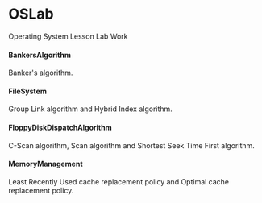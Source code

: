 # OSLab
Operating System Lesson Lab Work

#### BankersAlgorithm

Banker's algorithm.



#### FileSystem

Group Link algorithm and Hybrid Index algorithm.



#### FloppyDiskDispatchAlgorithm

C-Scan algorithm, Scan algorithm and Shortest Seek Time First algorithm.



#### MemoryManagement

Least Recently Used cache replacement policy and Optimal cache replacement policy.
